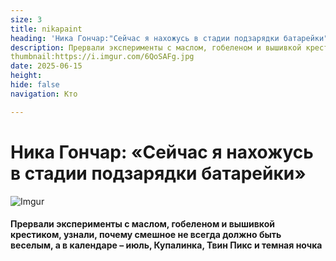 ```yaml
---
size: 3
title: nikapaint
heading: 'Ника Гончар:"Сейчас я нахожусь в стадии подзарядки батарейки"'
description: Прервали эксперименты с маслом, гобеленом и вышивкой крестиком, узнали, почему смешное не всегда должно быть веселым, а в календаре – июль, Купалинка, Твин Пикс и темная ночка.
thumbnail:https://i.imgur.com/6QoSAFg.jpg 
date: 2025-06-15
height: 
hide: false
navigation: Кто

---
```

# Ника Гончар: «Сейчас я нахожусь в стадии подзарядки батарейки»

![Imgur](https://i.imgur.com/yUWeipJ.jpg)

#### Прервали эксперименты с маслом, гобеленом и вышивкой крестиком, узнали, почему смешное не всегда должно быть веселым, а в календаре – июль, Купалинка, Твин Пикс и темная ночка
